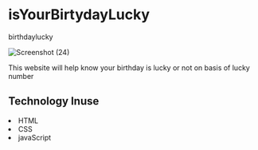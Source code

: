 # isYourBirtydayLucky
birthdaylucky



![Screenshot (24)](https://user-images.githubusercontent.com/85553942/205508369-9a7796fd-6c3f-47f6-a71b-55994061ad03.png)

This website will help know your birthday is lucky or not on basis of lucky number

## Technology Inuse
<li> HTML
<li> CSS
<li> javaScript
